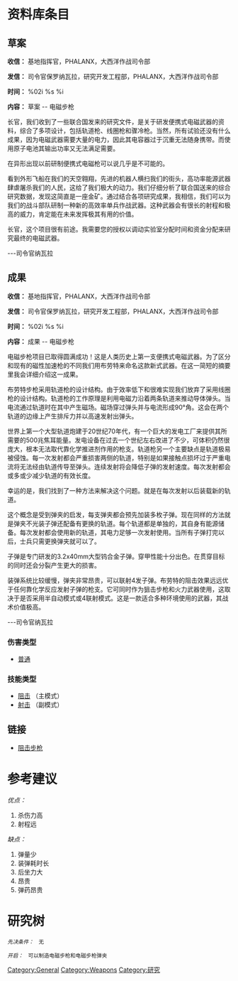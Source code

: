 # 资料库条目

## 草案

**收信：** 基地指挥官，PHALANX，大西洋作战司令部

**发信：** 司令官保罗纳瓦拉，研究开发工程部，PHALANX，大西洋作战司令部

**时间：** %02i %s %i

**内容：** 草案 -- 电磁步枪

长官，我们收到了一些联合国发来的研究文件，是关于研发便携式电磁武器的资料，综合了多项设计，包括轨道枪、线圈枪和骤冷枪。当然，所有试验还没有什么成果，因为电磁武器需要大量的电力，因此其电容器过于沉重无法随身携带。而使用原子电池其输出功率又无法满足需要。

在异形出现以前研制便携式电磁枪可以说几乎是不可能的。

看到外形飞船在我们的天空翱翔，先进的机器人横扫我们的街头，高功率能源武器肆虐屠杀我们的人民，这给了我们极大的动力。我们仔细分析了联合国送来的综合研究数据，发现这简直是一座金矿。通过结合各项研究成果，我相信，我们可以为我们的战斗部队研制一种新的高效率单兵作战武器。这种武器会有很长的射程和极高的威力，肯定能在未来发挥极其有用的价值。

长官，这个项目很有前途。我需要您的授权以调动实验室分配时间和资金分配来研究最终的电磁武器。

---司令官纳瓦拉

## 成果

**收信：** 基地指挥官，PHALANX，大西洋作战司令部

**发信：** 司令官保罗纳瓦拉，研究开发工程部，PHALANX，大西洋作战司令部

**时间：** %02i %s %i

**内容：** 成果 -- 电磁步枪

电磁步枪项目已取得圆满成功！这是人类历史上第一支便携式电磁武器。为了区分和现有的磁性加速枪的不同我们用布劳特来命名这款新式武器。在这一简短的摘要里我会详细介绍这一成果。

布劳特步枪采用轨道枪的设计结构。由于效率低下和很难实现我们放弃了采用线圈枪的设计结构。轨道枪的工作原理是利用电磁力沿着两条轨道来推动导体弹头。当电流通过轨道时在其中产生磁场。磁场穿过弹头并与电流形成90°角。这会在两个轨道的边缘上产生排斥力并以高速发射出弹头。

世界上第一个大型轨道炮建于20世纪70年代，有一个巨大的发电工厂来提供其所需要的500兆焦耳能量。发电设备在过去一个世纪左右改进了不少，可体积仍然很庞大，根本无法取代靠化学推进剂作用的枪支。轨道枪另一个主要缺点是轨道极易被侵蚀。每一次发射都会严重损害两侧的轨道，特别是如果接触点损坏过于严重电流将无法经由轨道传导至弹头。连续发射将会降低子弹的发射速度。每次发射都会或多或少减少轨道的有效长度。

幸运的是，我们找到了一种方法来解决这个问题。就是在每次发射以后装载新的轨道。

这个概念是受到弹夹的启发，每支弹夹都会预先加装多枚子弹。现在同样的方法就是弹夹不光装子弹还配备有更换的轨道。每个轨道都是单独的，其自身有能源储备。每次发射都会使用新的轨道，其电力足够一次发射使用。当所有子弹打完以后，士兵只需更换弹夹就可以了。

子弹是专门研发的3.2x40mm大型钨合金子弹。穿甲性能十分出色。在贯穿目标的同时还会分裂产生更大的损害。

装弹系统比较缓慢，弹夹非常昂贵，可以联射4发子弹。布劳特的阻击效果远远优于任何靠化学反应发射子弹的枪支。它可同时作为狙击步枪和火力武器使用，这取决于是否采用半自动模式或4联射模式。这是一款适合多种环境使用的武器，其战术价值极高。

---司令官纳瓦拉

### 伤害类型

- [普通](伤害#普通 "wikilink")

### 技能类型

- [阻击](技能#阻击 "wikilink") （主模式）
- [射击](技能#射击 "wikilink") （副模式）

## 链接

- [阻击步枪](装备/阻击步枪 "wikilink")

# 参考建议

*优点：*

1.  杀伤力高
2.  射程远

*缺点：*

1.  弹量少
2.  装弹耗时长
3.  后坐力大
4.  昂贵
5.  弹药昂贵

# 研究树

*`先决条件：`*
` 无`

*`开启：`*
` 可以制造电磁步枪和电磁步枪弹夹`

[Category:General](Category:General "wikilink")
[Category:Weapons](Category:Weapons "wikilink")
[Category:研究](Category:研究 "wikilink")